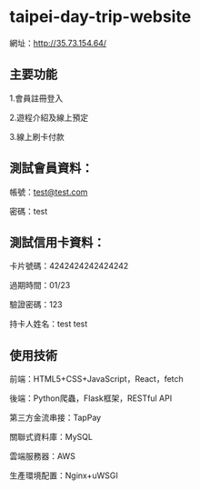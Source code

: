 # taipei-day-trip-website

網址：http://35.73.154.64/

## 主要功能

1.會員註冊登入

2.遊程介紹及線上預定

3.線上刷卡付款


## 測試會員資料：

帳號：test@test.com

密碼：test


## 測試信用卡資料：

卡片號碼：4242424242424242

過期時間：01/23

驗證密碼：123

持卡人姓名：test test


## 使用技術

前端：HTML5+CSS+JavaScript，React，fetch

後端：Python爬蟲，Flask框架，RESTful API

第三方金流串接：TapPay

關聯式資料庫：MySQL

雲端服務器：AWS

生產環境配置：Nginx+uWSGI
